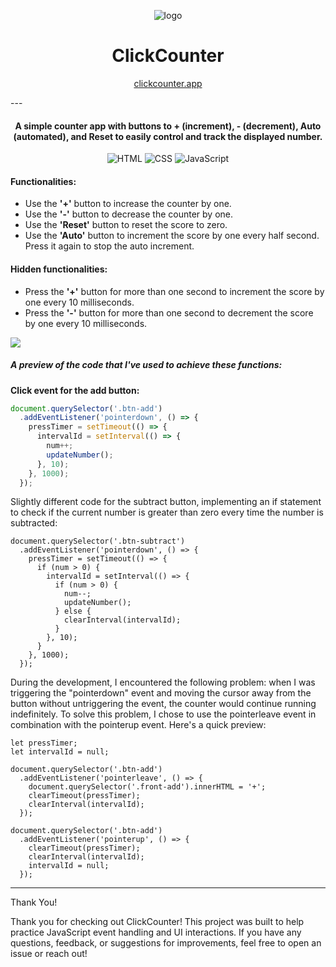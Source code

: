 
 <p align="center">
  <img src="https://i.imgur.com/i8ZXSXx_d.png?maxwidth=520&shape=thumb&fidelity=high" alt="logo">
</p>

<h1 align="center">ClickCounter</h1>
<p align="center">
<a href="clickcoounter.netlify.app">clickcounter.app</a>
</p>
---

<h4 align="center">A simple counter app with buttons to + (increment), - (decrement), Auto (automated), and Reset to easily control and track the displayed number.</h4>

<p align="center">
  <img src="https://img.shields.io/badge/HTML-orange" alt="HTML">
  <img src="https://img.shields.io/badge/CSS-blue" alt="CSS">
  <img src="https://img.shields.io/badge/JavaScript-yellow" alt="JavaScript">
</p>

#### Functionalities:

- Use the **'+'** button to increase the counter by one.
- Use the **'-'** button to decrease the counter by one.
- Use the **'Reset'** button to reset the score to zero.
- Use the **'Auto'** button to increment the score by one every half second. Press it again to stop the auto increment.

#### Hidden functionalities:

- Press the **'+'** button for more than one second to increment the score by one every 10 milliseconds.
- Press the **'-'** button for more than one second to decrement the score by one every 10 milliseconds.

![](/assets/Untitled%20video%20-%20Made%20with%20Clipchamp%20(2).gif)

##### A preview of the code that I've used to achieve these functions:

**Click event for the add button:**

```js
document.querySelector('.btn-add')
  .addEventListener('pointerdown', () => {
    pressTimer = setTimeout(() => {
      intervalId = setInterval(() => {
        num++;
        updateNumber();
      }, 10);
    }, 1000);
  });
```
Slightly different code for the subtract button, implementing an if statement to check if the current number is greater than zero every time the number is subtracted:
```JS
document.querySelector('.btn-subtract')
  .addEventListener('pointerdown', () => {
    pressTimer = setTimeout(() => {
      if (num > 0) {
        intervalId = setInterval(() => {
          if (num > 0) {
            num--;
            updateNumber();
          } else {
            clearInterval(intervalId); 
          }
        }, 10);
      }
    }, 1000);
  });
```
During the development, I encountered the following problem: when I was triggering the "pointerdown" event and moving the cursor away from the button without untriggering the event, the counter would continue running indefinitely.
To solve this problem, I chose to use the pointerleave event in combination with the pointerup event. Here's a quick preview:
```JS
let pressTimer;
let intervalId = null;

document.querySelector('.btn-add')
  .addEventListener('pointerleave', () => {
    document.querySelector('.front-add').innerHTML = '+';
    clearTimeout(pressTimer);
    clearInterval(intervalId);
  });

document.querySelector('.btn-add')
  .addEventListener('pointerup', () => {
    clearTimeout(pressTimer);
    clearInterval(intervalId);
    intervalId = null;
  });
  ```
---
Thank You!

Thank you for checking out ClickCounter! This project was built to help practice JavaScript event handling and UI interactions. If you have any questions, feedback, or suggestions for improvements, feel free to open an issue or reach out!

